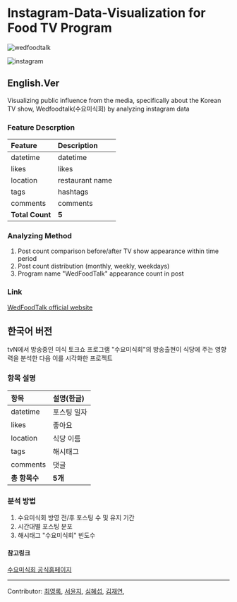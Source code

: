 # Instagram-Data-Visualization for Food TV Program
![wedfoodtalk](http://img.lifestyler.co.kr/uploads/program/1/1154/banner/f131291911768598362(0).jpg)

![instagram](https://static1.squarespace.com/static/57727b24d2b85749fa68ec2b/t/57a61f9cb3db2b8908ef5135/1470504912462/new-instagram-text-logo)

## English.Ver
Visualizing public influence from the media, specifically about the Korean TV show, Wedfoodtalk(수요미식회) by analyzing instagram data

### Feature Descrption
| Feature | Description
|:---------|:----------|
| datetime | datetime |
| likes | likes |
| location | restaurant name |
| tags | hashtags |
| comments| comments |
|__Total Count__| __5__|

### Analyzing Method
1) Post count comparison before/after TV show appearance within time period
2) Post count distribution (monthly, weekly, weekdays)
3) Program name "WedFoodTalk" appearance count in post

<!--More details can be found [Notebook]() -->

### Link
[WedFoodTalk official website](http://program.tving.com/tvn/wedfoodtalk/)



## 한국어 버전
tvN에서 방송중인 미식 토크쇼 프로그램 "수요미식회"의 방송출현이 식당에 주는 영향력을 분석한 다음 이를 시각화한 프로젝트

### 항목 설명
|항목 | 설명(한글) |
|:---------|:----------|
| datetime | 포스팅 일자 |
| likes | 좋아요 |
| location | 식당 이름 |
| tags | 해시태그 |
| comments| 댓글 |
|__총 항목수__| __5개__|

### 분석 방법
1) 수요미식회 방영 전/후 포스팅 수 및 유지 기간
2) 시간대별 포스팅 분포
3) 해시태그 "수요미식회" 빈도수

<!--진행내용은 [Notebook](https://nbviewer.jupyter.org/github/jihoon1990/Music_Popularity_Prediction/blob/master/Music_Popularity_Prediction_presenting.ipynb)에서 확인하실 수 있습니다.-->

#### 참고링크
[수요미식회 공식홈페이지](http://program.tving.com/tvn/wedfoodtalk/)

----
Contributor: [최영록](https://github.com/foxxxz), [서윤지](https://github.com/yjsuh-sub), [심혜섭](https://github.com/s132048), [김재연](https://github.com/erickimme),

